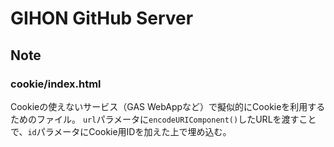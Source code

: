 # GIHON GitHub Server

## Note

### cookie/index.html
Cookieの使えないサービス（GAS WebAppなど）で擬似的にCookieを利用するためのファイル。
`url`パラメータに`encodeURIComponent()`したURLを渡すことで、`id`パラメータにCookie用IDを加えた上で埋め込む。
